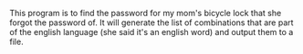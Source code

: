 This program is to find the password for my mom's bicycle lock that she forgot the password of. It will generate the list of combinations that are part of the english language (she said it's an english word) and output them to a file.